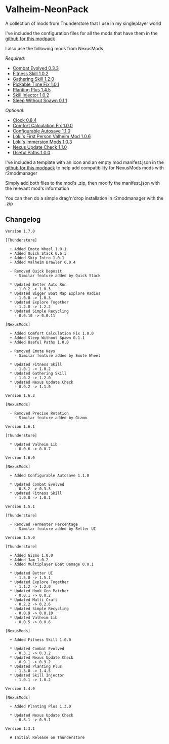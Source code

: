 # Valheim-NeonPack

A collection of mods from Thunderstore that I use in my singleplayer world

I've included the configuration files for all the mods that have them in the [github for this modpack][github-extras]

I also use the following mods from NexusMods

_Required:_

- [Combat Evolved 0.3.3][combat-evolved]
- [Fitness Skill 1.0.2][fitness-skill]
- [Gathering Skill 1.2.0][gathering-skill]
- [Pickable Time Fix 1.0.1][pickable-time-fix]
- [Planting Plus 1.4.5][planting-plus]
- [Skill Injector 1.0.2][skill-injector]
- [Sleep Without Spawn 0.1.1][sleep-without-spawn]

_Optional:_

- [Clock 0.8.4][clock]
- [Comfort Calculation Fix 1.0.0][comfort-calculation-fix]
- [Configurable Autosave 1.1.0][configurable-autosave]
- [Loki's First Person Valheim Mod 1.0.6][lokis-first-person]
- [Loki's Immersion Mods 1.0.3][lokis-immersion]
- [Nexus Update Check 1.1.0][nexus-update-check]
- [Useful Paths 1.0.0][useful-paths]

I've included a template with an icon and an empty mod manifest.json in the [github for this modpack][github-extras] to help add compatibility for NexusMods mods with r2modmanager

Simply add both files to the mod's .zip, then modify the manifest.json with the relevant mod's information

You can then do a simple drag'n'drop installation in r2modmanager with the .zip

## Changelog

```text
Version 1.7.0

[Thunderstore]

  + Added Emote Wheel 1.0.1
  + Added Quick Stack 0.6.3
  + Added Skip Intro 1.0.1
  + Added Valheim Brawler 0.0.4

  - Removed Quick Deposit
    - Similar feature added by Quick Stack

  * Updated Better Auto Run
    - 1.0.2 -> 1.0.3
  * Updated Bigger Boat Map Explore Radius
    - 1.0.0 -> 1.0.3
  * Updated Explore Together
    - 1.2.0 -> 1.2.2
  * Updated Simple Recycling
    - 0.0.10 -> 0.0.11

[NexusMods]

  + Added Comfort Calculation Fix 1.0.0
  + Added Sleep Without Spawn 0.1.1
  + Added Useful Paths 1.0.0

  - Removed Emote Keys
    - Similar feature added by Emote Wheel

  * Updated Fitness Skill
    - 1.0.1 -> 1.0.2
  * Updated Gathering Skill
    - 1.0.2 -> 1.2.0
  * Updated Nexus Update Check
    - 0.9.2 -> 1.1.0

```

```text
Version 1.6.2

[NexusMods]

  - Removed Precise Rotation
    - Similar feature added by Gizmo
```

```text
Version 1.6.1

[Thunderstore]

  * Updated Valheim Lib
    - 0.0.6 -> 0.0.7
```

```text
Version 1.6.0

[NexusMods]

  + Added Configurable Autosave 1.1.0

  * Updated Combat Evolved
    - 0.3.2 -> 0.3.3
  * Updated Fitness Skill
    - 1.0.0 -> 1.0.1
```

```text
Version 1.5.1

[Thunderstore]

  - Removed Fermenter Percentage
    - Similar feature added by Better UI
```

```text
Version 1.5.0

[Thunderstore]

  + Added Gizmo 1.0.0
  + Added Jam 1.0.2
  + Added Multiplayer Boat Damage 0.0.1

  * Updated Better UI
    - 1.5.0 -> 1.5.1
  * Updated Explore Together
    - 1.1.2 -> 1.2.0
  * Updated Hook Gen Patcher
    - 0.0.1 -> 0.0.2
  * Updated Multi Craft
    - 0.2.2 -> 0.2.6
  * Updated Simple Recycling
    - 0.0.9 -> 0.0.10
  * Updated Valheim Lib
    - 0.0.5 -> 0.0.6

[NexusMods]

  + Added Fitness Skill 1.0.0

  * Updated Combat Evolved
    - 0.3.1 -> 0.3.2
  * Updated Nexus Update Check
    - 0.9.1 -> 0.9.2
  * Updated Planting Plus
    - 1.3.0 -> 1.4.5
  * Updated Skill Injector
    - 1.0.1 -> 1.0.2
```

```text
Version 1.4.0

[NexusMods]

  + Added Planting Plus 1.3.0

  * Updated Nexus Update Check
    - 0.8.1 -> 0.9.1
```

```text
Version 1.3.1

  # Initial Release on Thunderstore
```

[github-extras]: https://github.com/NeonCarbide/Valheim-NeonPack/tree/main/extras

<!-- Mod Links -->

[clock]: https://www.nexusmods.com/valheim/mods/85
[combat-evolved]: https://www.nexusmods.com/valheim/mods/301
[comfort-calculation-fix]: https://www.nexusmods.com/valheim/mods/427
[configurable-autosave]: https://www.nexusmods.com/valheim/mods/199
[fitness-skill]: https://www.nexusmods.com/valheim/mods/388
[gathering-skill]: https://www.nexusmods.com/valheim/mods/342
[lokis-first-person]: https://www.nexusmods.com/valheim/mods/100
[lokis-immersion]: https://www.nexusmods.com/valheim/mods/139
[nexus-update-check]: https://www.nexusmods.com/valheim/mods/102
[pickable-time-fix]: https://www.nexusmods.com/valheim/mods/335
[planting-plus]: https://www.nexusmods.com/valheim/mods/274
[precise-rotation]: https://www.nexusmods.com/valheim/mods/202
[skill-injector]: https://www.nexusmods.com/valheim/mods/341
[sleep-without-spawn]: https://www.nexusmods.com/valheim/mods/261
[useful-paths]: https://www.nexusmods.com/valheim/mods/438
